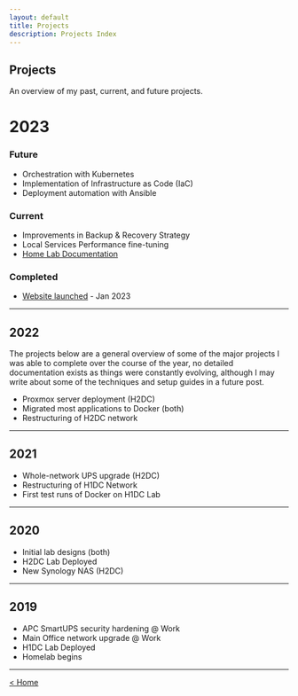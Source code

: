 ```yaml
---
layout: default
title: Projects
description: Projects Index
---
```

## Projects

An overview of my past, current, and future projects.

# 2023

### Future
- Orchestration with Kubernetes
- Implementation of Infrastructure as Code (IaC)
- Deployment automation with Ansible

### Current
- Improvements in Backup & Recovery Strategy
- Local Services Performance fine-tuning
- [Home Lab Documentation](/projects/2023/01/23/lab-overview.html)


### Completed
- [Website launched](/blog/2023/01/22/journey.html) - Jan 2023

---

## 2022
The projects below are a general overview of some of the major projects I was able to complete over the course of the year, no detailed documentation exists as things were constantly evolving, although I may write about some of the techniques and setup guides in a future post.

- Proxmox server deployment (H2DC)
- Migrated most applications to Docker (both)
- Restructuring of H2DC network

---

## 2021
- Whole-network UPS upgrade (H2DC)
- Restructuring of H1DC Network
- First test runs of Docker on H1DC Lab

---

## 2020
- Initial lab designs (both)
- H2DC Lab Deployed
- New Synology NAS (H2DC)

---

## 2019
- APC SmartUPS security hardening @ Work
- Main Office network upgrade @ Work
- H1DC Lab Deployed
- Homelab begins

---


[ < Home ](/)
